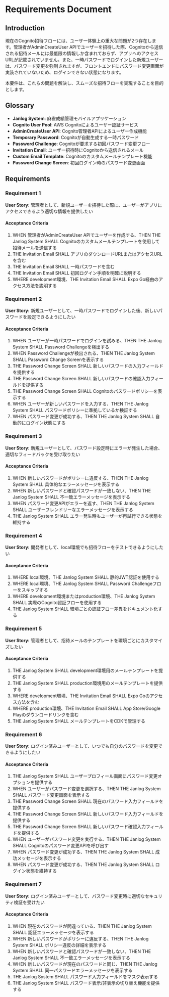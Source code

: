 # Requirements Document

## Introduction

現在のCognito招待フローには、ユーザー体験上の重大な問題が2つ存在します。管理者がAdminCreateUser APIでユーザーを招待した際、Cognitoから送信される招待メールには最低限の情報しか含まれておらず、アプリへのアクセスURLが記載されていません。また、一時パスワードでログインした新規ユーザーは、パスワード変更を強制されますが、フロントエンドにパスワード変更画面が実装されていないため、ログインできない状態になります。

本要件は、これらの問題を解決し、スムーズな招待フローを実現することを目的とします。

## Glossary

- **Janlog System**: 麻雀成績管理モバイルアプリケーション
- **Cognito User Pool**: AWS Cognitoによるユーザー認証サービス
- **AdminCreateUser API**: Cognito管理者APIによるユーザー作成機能
- **Temporary Password**: Cognitoが自動生成する一時パスワード
- **Password Challenge**: Cognitoが要求する初回パスワード変更フロー
- **Invitation Email**: ユーザー招待時にCognitoから送信されるメール
- **Custom Email Template**: Cognitoのカスタムメールテンプレート機能
- **Password Change Screen**: 初回ログイン時のパスワード変更画面

## Requirements

### Requirement 1

**User Story:** 管理者として、新規ユーザーを招待した際に、ユーザーがアプリにアクセスできるよう適切な情報を提供したい

#### Acceptance Criteria

1. WHEN 管理者がAdminCreateUser APIでユーザーを作成する、THEN THE Janlog System SHALL Cognitoのカスタムメールテンプレートを使用して招待メールを送信する
2. THE Invitation Email SHALL アプリのダウンロードURLまたはアクセスURLを含む
3. THE Invitation Email SHALL 一時パスワードを含む
4. THE Invitation Email SHALL 初回ログイン手順を明確に説明する
5. WHERE development環境、THE Invitation Email SHALL Expo Go経由のアクセス方法を説明する

### Requirement 2

**User Story:** 新規ユーザーとして、一時パスワードでログインした後、新しいパスワードを設定できるようにしたい

#### Acceptance Criteria

1. WHEN ユーザーが一時パスワードでログインを試みる、THEN THE Janlog System SHALL Password Challengeを検出する
2. WHEN Password Challengeが検出される、THEN THE Janlog System SHALL Password Change Screenを表示する
3. THE Password Change Screen SHALL 新しいパスワードの入力フィールドを提供する
4. THE Password Change Screen SHALL 新しいパスワードの確認入力フィールドを提供する
5. THE Password Change Screen SHALL Cognitoのパスワードポリシーを表示する
6. WHEN ユーザーが新しいパスワードを入力する、THEN THE Janlog System SHALL パスワードポリシーに準拠しているか検証する
7. WHEN パスワード変更が成功する、THEN THE Janlog System SHALL 自動的にログイン状態にする

### Requirement 3

**User Story:** 新規ユーザーとして、パスワード設定時にエラーが発生した場合、適切なフィードバックを受け取りたい

#### Acceptance Criteria

1. WHEN 新しいパスワードがポリシーに違反する、THEN THE Janlog System SHALL 具体的なエラーメッセージを表示する
2. WHEN 新しいパスワードと確認パスワードが一致しない、THEN THE Janlog System SHALL 不一致エラーメッセージを表示する
3. WHEN パスワード変更APIがエラーを返す、THEN THE Janlog System SHALL ユーザーフレンドリーなエラーメッセージを表示する
4. THE Janlog System SHALL エラー発生時もユーザーが再試行できる状態を維持する

### Requirement 4

**User Story:** 開発者として、local環境でも招待フローをテストできるようにしたい

#### Acceptance Criteria

1. WHERE local環境、THE Janlog System SHALL 静的JWT認証を使用する
2. WHERE local環境、THE Janlog System SHALL Password Challengeフローをスキップする
3. WHERE development環境またはproduction環境、THE Janlog System SHALL 実際のCognito認証フローを使用する
4. THE Janlog System SHALL 環境ごとの認証フロー差異をドキュメント化する

### Requirement 5

**User Story:** 管理者として、招待メールのテンプレートを環境ごとにカスタマイズしたい

#### Acceptance Criteria

1. THE Janlog System SHALL development環境用のメールテンプレートを提供する
2. THE Janlog System SHALL production環境用のメールテンプレートを提供する
3. WHERE development環境、THE Invitation Email SHALL Expo Goのアクセス方法を含む
4. WHERE production環境、THE Invitation Email SHALL App Store/Google Playのダウンロードリンクを含む
5. THE Janlog System SHALL メールテンプレートをCDKで管理する

### Requirement 6

**User Story:** ログイン済みユーザーとして、いつでも自分のパスワードを変更できるようにしたい

#### Acceptance Criteria

1. THE Janlog System SHALL ユーザープロフィール画面にパスワード変更オプションを提供する
2. WHEN ユーザーがパスワード変更を選択する、THEN THE Janlog System SHALL パスワード変更画面を表示する
3. THE Password Change Screen SHALL 現在のパスワード入力フィールドを提供する
4. THE Password Change Screen SHALL 新しいパスワード入力フィールドを提供する
5. THE Password Change Screen SHALL 新しいパスワード確認入力フィールドを提供する
6. WHEN ユーザーがパスワード変更を実行する、THEN THE Janlog System SHALL Cognitoのパスワード変更APIを呼び出す
7. WHEN パスワード変更が成功する、THEN THE Janlog System SHALL 成功メッセージを表示する
8. WHEN パスワード変更が成功する、THEN THE Janlog System SHALL ログイン状態を維持する

### Requirement 7

**User Story:** ログイン済みユーザーとして、パスワード変更時に適切なセキュリティ検証を受けたい

#### Acceptance Criteria

1. WHEN 現在のパスワードが間違っている、THEN THE Janlog System SHALL 認証エラーメッセージを表示する
2. WHEN 新しいパスワードがポリシーに違反する、THEN THE Janlog System SHALL ポリシー違反の詳細を表示する
3. WHEN 新しいパスワードと確認パスワードが一致しない、THEN THE Janlog System SHALL 不一致エラーメッセージを表示する
4. WHEN 新しいパスワードが現在のパスワードと同じ、THEN THE Janlog System SHALL 同一パスワードエラーメッセージを表示する
5. THE Janlog System SHALL パスワード入力フィールドをマスク表示する
6. THE Janlog System SHALL パスワード表示/非表示の切り替え機能を提供する
